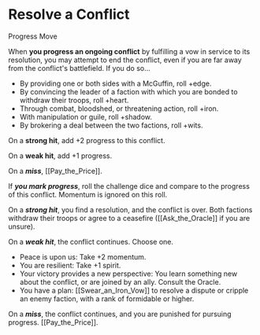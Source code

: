 # Resolve a Conflict
Progress Move

When **you progress an ongoing conflict** by fulfilling a vow in service to its resolution, you may attempt to end the conflict, even if you are far away from the conflict's battlefield. If you do so...

- By providing one or both sides with a McGuffin, roll +edge.
- By convincing the leader of a faction with which you are bonded to withdraw their troops, roll +heart.
- Through combat, bloodshed, or threatening action, roll +iron.
- With manipulation or guile, roll +shadow.
- By brokering a deal between the two factions, roll +wits.

On a **strong hit**, add +2 progress to this conflict.

On a **weak hit**, add +1 progress.

On a ***miss***, [[Pay_the_Price]].

If ***you mark progress***, roll the challenge dice and compare to the progress of this conflict. Momentum is ignored on this roll.

On a ***strong hit***, you find a resolution, and the conflict is over. Both factions withdraw their troops or agree to a ceasefire ([[Ask_the_Oracle]] if you are unsure).

On a ***weak hit***, the conflict continues. Choose one.
- Peace is upon us: Take +2 momentum.
- You are resilient: Take +1 spirit.
- Your victory provides a new perspective: You learn something new about the conflict, or are joined by an ally. Consult the Oracle.
- You have a plan: [[Swear_an_Iron_Vow]] to resolve a dispute or cripple an enemy faction, with a rank of formidable or higher.

On a ***miss***, the conflict continues, and you are punished for pursuing progress. [[Pay_the_Price]].
